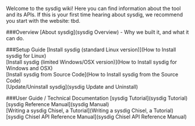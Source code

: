 Welcome to the sysdig wiki! Here you can find information about the tool and its APIs. If this is your first time hearing about sysdig, we recommend you start with the website: tbd.

###Overview
[About sysdig](sysdig Overview) - Why we built it, and what it can do.

###Setup Guide 
[Install sysdig (standard Linux version)](How to Install sysdig for Linux)  
[Install sysdig (limited Windows/OSX version)](How to Install sysdig for Windows and OSX)  
[Install sysdig from Source Code](How to Install sysdig from the Source Code)  
[Update/Uninstall sysdig](sysdig Update and Uninstall)  

###User Guide / Technical Documentation
[sysdig Tutorial](sysdig Tutorial)  
[sysdig Reference Manual](sysdig Manual)  
[Writing a sysdig Chisel, a Tutorial](Writing a sysdig Chisel, a Tutorial)  
[sysdig Chisel API Reference Manual](sysdig Chisel API Reference Manual)
